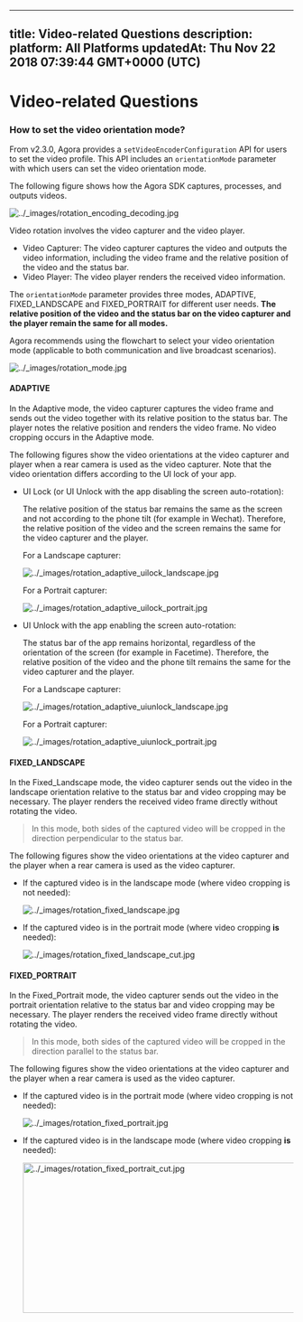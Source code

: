 
---
title: Video-related Questions
description: 
platform: All Platforms
updatedAt: Thu Nov 22 2018 07:39:44 GMT+0000 (UTC)
---
# Video-related Questions
### How to set the video orientation mode?

From v2.3.0, Agora provides a `setVideoEncoderConfiguration` API for users to set the video profile. This API includes an `orientationMode` parameter with which users can set the video orientation mode.

The following figure shows how the Agora SDK captures, processes, and outputs videos.

<img alt="../_images/rotation_encoding_decoding.jpg" src="https://web-cdn.agora.io/docs-files/en/rotation_encoding_decoding.jpg" />

Video rotation involves the video capturer and the video player.

* Video Capturer: The video capturer captures the video and outputs the video information, including the video frame and the relative position of the video and the status bar.
* Video Player: The video player renders the received video information.

The `orientationMode` parameter provides three modes, ADAPTIVE, FIXED_LANDSCAPE and FIXED_PORTRAIT for different user needs. **The relative position of the video and the status bar on the video capturer and the player remain the same for all modes.**

Agora recommends using the flowchart to select your video orientation mode (applicable to both communication and live broadcast scenarios).

<img alt="../_images/rotation_mode.jpg" src="https://web-cdn.agora.io/docs-files/en/rotation_mode.jpg" />

#### ADAPTIVE

In the Adaptive mode, the video capturer captures the video frame and sends out the video together with its relative position to the status bar. The player notes the relative position and renders the video frame. No video cropping occurs in the Adaptive mode.

The following figures show the video orientations at the video capturer and player when a rear camera is used as the video capturer. Note that the video orientation differs according to the UI lock of your app.

-   UI Lock \(or UI Unlock with the app disabling the screen auto-rotation\):

    The relative position of the status bar remains the same as the screen and not according to the phone tilt \(for example in Wechat\). Therefore, the relative position of the video and the screen remains the same for the video capturer and the player.
		
    For a Landscape capturer:

    <img alt="../_images/rotation_adaptive_uilock_landscape.jpg" src="https://web-cdn.agora.io/docs-files/en/rotation_adaptive_uilock_landscape.jpg" />

    For a Portrait capturer:
   
    <img alt="../_images/rotation_adaptive_uilock_portrait.jpg" src="https://web-cdn.agora.io/docs-files/en/rotation_adaptive_uilock_portrait.jpg" />


-   UI Unlock with the app enabling the screen auto-rotation:

    The status bar of the app remains horizontal, regardless of the orientation of the screen \(for example in Facetime\). Therefore, the relative position of the video and the phone tilt remains the same for the video capturer and the player.

    For a Landscape capturer:

    <img alt="../_images/rotation_adaptive_uiunlock_landscape.jpg" src="https://web-cdn.agora.io/docs-files/en/rotation_adaptive_uiunlock_landscape.jpg" />

    For a Portrait capturer:

    <img alt="../_images/rotation_adaptive_uiunlock_portrait.jpg" src="https://web-cdn.agora.io/docs-files/en/rotation_adaptive_uiunlock_portrait.jpg" />


#### FIXED_LANDSCAPE

In the Fixed\_Landscape mode, the video capturer sends out the video in the landscape orientation relative to the status bar and video cropping may be necessary. The player renders the received video frame directly without rotating the video.

> In this mode, both sides of the captured video will be cropped in the direction perpendicular to the status bar.

The following figures show the video orientations at the video capturer and the player when a rear camera is used as the video capturer.

-   If the captured video is in the landscape mode \(where video cropping is not needed\):

    <img alt="../_images/rotation_fixed_landscape.jpg" src="https://web-cdn.agora.io/docs-files/en/rotation_fixed_landscape.jpg" />


-   If the captured video is in the portrait mode \(where video cropping **is** needed\):

    <img alt="../_images/rotation_fixed_landscape_cut.jpg" src="https://web-cdn.agora.io/docs-files/en/rotation_fixed_landscape_cut.jpg" />

#### FIXED_PORTRAIT

In the Fixed\_Portrait mode, the video capturer sends out the video in the portrait orientation relative to the status bar and video cropping may be necessary. The player renders the received video frame directly without rotating the video.

> In this mode, both sides of the captured video will be cropped in the direction parallel to the status bar.

The following figures show the video orientations at the video capturer and the player when a rear camera is used as the video capturer.

-   If the captured video is in the portrait mode \(where video cropping is not needed\):

    <img alt="../_images/rotation_fixed_portrait.jpg" src="https://web-cdn.agora.io/docs-files/en/rotation_fixed_portrait.jpg" />


-   If the captured video is in the landscape mode \(where video cropping **is** needed\):

    <img alt="../_images/rotation_fixed_portrait_cut.jpg" src="https://web-cdn.agora.io/docs-files/en/rotation_fixed_portrait_cut.jpg" style="width: 912.0px; height: 265.8px;"/>

